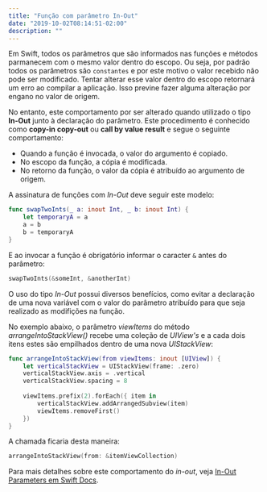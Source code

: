 ```yaml
---
title: "Função com parâmetro In-Out"
date: "2019-10-02T08:14:51-02:00"
description: ""
---
```


Em Swift, todos os parâmetros que são informados nas funções e métodos parmanecem com o mesmo valor dentro do escopo. Ou seja, por padrão todos os parâmetros são `constantes` e por este motivo o valor recebido não pode ser modificado. Tentar alterar esse valor dentro do escopo retornará um erro ao compilar a aplicação. Isso previne fazer alguma alteração por engano no valor de origem.

No entanto, este comportamento por ser alterado quando utilizado o tipo **In-Out** junto à declaração do parâmetro. Este procedimento é conhecido como **copy-in copy-out** ou **call by value result** e segue o seguinte comportamento:

- Quando a função é invocada, o valor do argumento é copiado.
- No escopo da função, a cópia é modificada.
- No retorno da função, o valor da cópia é atribuído ao argumento de origem.

A assinatura de funções com *In-Out* deve seguir este modelo:

```Swift
func swapTwoInts(_ a: inout Int, _ b: inout Int) {
    let temporaryA = a
    a = b
    b = temporaryA
}
```

E ao invocar a função é obrigatório informar o caracter `&` antes do parâmetro:

```Swift
swapTwoInts(&someInt, &anotherInt)
```

O uso do tipo *In-Out* possui diversos benefícios, como evitar a declaração de uma nova variável com o valor do parâmetro atribuído para que seja realizado as modifições na função.

No exemplo abaixo, o parâmetro *viewItems* do método *arrangeIntoStackView()* recebe uma coleção de *UIView's* e a cada dois itens estes são empilhados dentro de uma nova *UIStackView*:

```Swift
func arrangeIntoStackView(from viewItems: inout [UIView]) {
    let verticalStackView = UIStackView(frame: .zero)
    verticalStackView.axis = .vertical
    verticalStackView.spacing = 8
    
    viewItems.prefix(2).forEach({ item in
        verticalStackView.addArrangedSubview(item)
        viewItems.removeFirst()
    })
}
```

A chamada ficaria desta maneira:

```Swift
arrangeIntoStackView(from: &itemViewCollection)
```

Para mais detalhes sobre este comportamento do *in-out*, veja [In-Out Parameters em Swift Docs](https://docs.swift.org/swift-book/ReferenceManual/Declarations.html#ID545).